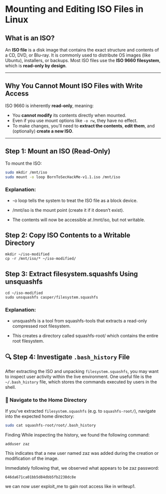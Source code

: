 # Mounting and Editing ISO Files in Linux

## What is an ISO?

An **ISO file** is a disk image that contains the exact structure and contents of a CD, DVD, or Blu-ray. It is commonly used to distribute OS images (like Ubuntu), installers, or backups. Most ISO files use the **ISO 9660 filesystem**, which is **read-only by design**.

---

## Why You Cannot Mount ISO Files with Write Access

ISO 9660 is inherently **read-only**, meaning:
- You **cannot modify** its contents directly when mounted.
- Even if you use mount options like `-o rw`, they have no effect.
- To make changes, you'll need to **extract the contents**, **edit them**, and (optionally) **create a new ISO**.

---

## Step 1: Mount an ISO (Read-Only)

To mount the ISO:

```bash
sudo mkdir /mnt/iso
sudo mount -o loop BornToSecHackMe-v1.1.iso /mnt/iso
```

### Explanation:

* -o loop tells the system to treat the ISO file as a block device.

* /mnt/iso is the mount point (create it if it doesn’t exist).

* The contents will now be accessible at /mnt/iso, but not writable.

## Step 2: Copy ISO Contents to a Writable Directory

```
mkdir ~/iso-modified
cp -r /mnt/iso/* ~/iso-modified/
```

## Step 3: Extract filesystem.squashfs Using unsquashfs

```
cd ~/iso-modified
sudo unsquashfs casper/filesystem.squashfs
```
### Explanation:

* unsquashfs is a tool from squashfs-tools that extracts a read-only compressed root filesystem.

* This creates a directory called squashfs-root/ which contains the entire root filesystem.

## 🔍 Step 4: Investigate `.bash_history` File

After extracting the ISO and unpacking `filesystem.squashfs`, you may want to inspect user activity within the live environment. One useful file is the `~/.bash_history` file, which stores the commands executed by users in the shell.

### 🔸 Navigate to the Home Directory

If you've extracted `filesystem.squashfs` (e.g. to `squashfs-root/`), navigate into the expected home directory:

```bash
sudo cat squashfs-root/root/.bash_history
```
Finding
While inspecting the history, we found the following command:
```
adduser zaz
```
This indicates that a new user named zaz was added during the creation or modification of the image.

Immediately following that, we observed what appears to be zaz password:

```
646da671ca01bb5d84dbb5fb2238dc8e
```

we can now user exploit_me to gain root access like in writeup1.